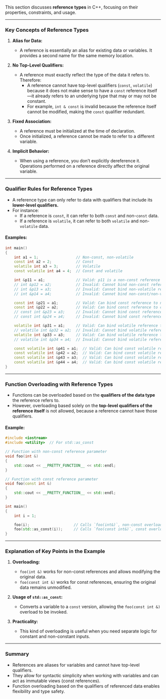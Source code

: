 This section discusses **reference types** in C++, focusing on their properties, constraints, and usage.

---

### **Key Concepts of Reference Types**

1. **Alias for Data:**
    - A reference is essentially an alias for existing data or variables. It provides a second name for the same memory location.

2. **No Top-Level Qualifiers:**
    - A reference must exactly reflect the type of the data it refers to. Therefore:
        - A reference cannot have top-level qualifiers (`const`, `volatile`) because it does not make sense to have a `const` reference itself—it already refers to an underlying type that may or may not be constant.
        - For example, `int & const` is invalid because the reference itself cannot be modified, making the `const` qualifier redundant.

3. **Fixed Association:**
    - A reference must be initialized at the time of declaration.
    - Once initialized, a reference cannot be made to refer to a different variable.

4. **Implicit Behavior:**
    - When using a reference, you don’t explicitly dereference it. Operations performed on a reference directly affect the original variable.

---

### **Qualifier Rules for Reference Types**

- A reference type can only refer to data with qualifiers that include its **lower-level qualifiers.**
- For instance:
    - If a reference is `const`, it can refer to both `const` and non-`const` data.
    - If a reference is `volatile`, it can refer to both `volatile` and non-`volatile` data.

#### **Examples:**

```cpp
int main()
{
    int a1 = 1;                 // Non-const, non-volatile
    const int a2 = 2;           // Const
    volatile int a3 = 3;        // Volatile
    const volatile int a4 = 4;  // Const and volatile

    int &p11 = a1;              // Valid: p11 is a non-const reference to a1
    // int &p12 = a2;           // Invalid: Cannot bind non-const reference to const int
    // int &p13 = a3;           // Invalid: Cannot bind non-volatile reference to volatile int
    // int &p14 = a4;           // Invalid: Cannot bind non-const/non-volatile reference to const volatile int

    const int &p21 = a1;        // Valid: Can bind const reference to non-const int
    const int &p22 = a2;        // Valid: Can bind const reference to const int
    // const int &p23 = a3;     // Invalid: Cannot bind const reference to volatile int
    // const int &p24 = a4;     // Invalid: Cannot bind const reference to const volatile int

    volatile int &p31 = a1;     // Valid: Can bind volatile reference to non-volatile int
    // volatile int &p32 = a2;  // Invalid: Cannot bind volatile reference to const int
    volatile int &p33 = a3;     // Valid: Can bind volatile reference to volatile int
    // volatile int &p34 = a4;  // Invalid: Cannot bind volatile reference to const volatile int

    const volatile int &p41 = a1;  // Valid: Can bind const volatile reference to non-const/non-volatile int
    const volatile int &p42 = a2;  // Valid: Can bind const volatile reference to const int
    const volatile int &p43 = a3;  // Valid: Can bind const volatile reference to volatile int
    const volatile int &p44 = a4;  // Valid: Can bind const volatile reference to const volatile int
}
```

---

### **Function Overloading with Reference Types**

- Functions can be overloaded based on the **qualifiers of the data type** the reference refers to.
- However, overloading based solely on the **top-level qualifiers of the reference itself** is not allowed, because a reference cannot have those qualifiers.

#### **Example:**

```cpp
#include <iostream>
#include <utility>  // For std::as_const

// Function with non-const reference parameter
void foo(int &)
{
    std::cout << __PRETTY_FUNCTION__ << std::endl;
}

// Function with const reference parameter
void foo(const int &)
{
    std::cout << __PRETTY_FUNCTION__ << std::endl;
}

int main()
{
    int i = 1;

    foo(i);                    // Calls `foo(int&)`, non-const overload
    foo(std::as_const(i));     // Calls `foo(const int&)`, const overload
}
```

---

### **Explanation of Key Points in the Example**

1. **Overloading:**
    - `foo(int &)` works for non-const references and allows modifying the original data.
    - `foo(const int &)` works for const references, ensuring the original data remains unmodified.

2. **Usage of `std::as_const`:**
    - Converts a variable to a `const` version, allowing the `foo(const int &)` overload to be invoked.

3. **Practicality:**
    - This kind of overloading is useful when you need separate logic for constant and non-constant inputs.

---

### **Summary**
- References are aliases for variables and cannot have top-level qualifiers.
- They allow for syntactic simplicity when working with variables and can act as immutable views (const references).
- Function overloading based on the qualifiers of referenced data enables flexibility and type safety.